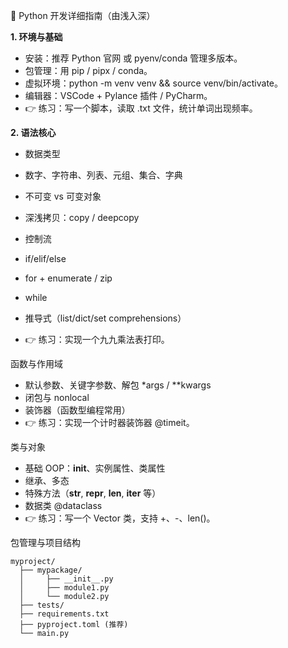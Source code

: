 🐍 Python 开发详细指南（由浅入深）

**1. 环境与基础**
- 安装：推荐 Python 官网 或 pyenv/conda 管理多版本。
- 包管理：用 pip / pipx / conda。
- 虚拟环境：python -m venv venv && source venv/bin/activate。
- 编辑器：VSCode + Pylance 插件 / PyCharm。
- 👉 练习：写一个脚本，读取 .txt 文件，统计单词出现频率。

**2. 语法核心**
- 数据类型
- 数字、字符串、列表、元组、集合、字典
- 不可变 vs 可变对象
- 深浅拷贝：copy / deepcopy

- 控制流
- if/elif/else
- for + enumerate / zip
- while
- 推导式（list/dict/set comprehensions）
- 👉 练习：实现一个九九乘法表打印。

函数与作用域
- 默认参数、关键字参数、解包 *args / **kwargs
- 闭包与 nonlocal
- 装饰器（函数型编程常用）
- 👉 练习：实现一个计时器装饰器 @timeit。

类与对象
- 基础 OOP：__init__、实例属性、类属性
- 继承、多态
- 特殊方法（__str__, __repr__, __len__, __iter__ 等）
- 数据类 @dataclass
- 👉 练习：写一个 Vector 类，支持 +、-、len()。

包管理与项目结构
```
myproject/
  ├── mypackage/
  │     ├── __init__.py
  │     ├── module1.py
  │     └── module2.py
  ├── tests/
  ├── requirements.txt
  ├── pyproject.toml (推荐)
  └── main.py
```
